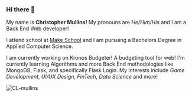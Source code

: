 ### Hi there 👋

My name is **Christopher Mullins!**
My pronouns are *He/Him/His* and I am a Back End Web developer!

I attend school at [Make School](https://www.makeschool.com/) and I am pursuing a Bachelors Degree in Applied Computer Science.

I am currently working on Kronos Budgeter! A budgeting tool for web! I'm currently learning Algorithms and more Back End methodologies like MongoDB, Flask, and specifically Flask Login.
My interests include *Game Development*, *UI/UX Design*, *FinTech*, *Data Science* and more!


<!--
**CL-mullins/CL-mullins** is a ✨ _special_ ✨ repository because its `README.md` (this file) appears on your GitHub profile. -->

<p><img align="left" src="https://github-readme-stats.vercel.app/api/top-langs/?username=CL-mullins&layout=compact" alt="CL-mullins" /></p>


<!--
Here are some ideas to get you started:


- 🔭 I’m currently working on ...
- 🌱 I’m currently learning ...
- 👯 I’m looking to collaborate on ...
- 🤔 I’m looking for help with ...
- 💬 Ask me about ...
- 📫 How to reach me: ...
- 😄 Pronouns: ...
- ⚡ Fun fact: ...
-->
